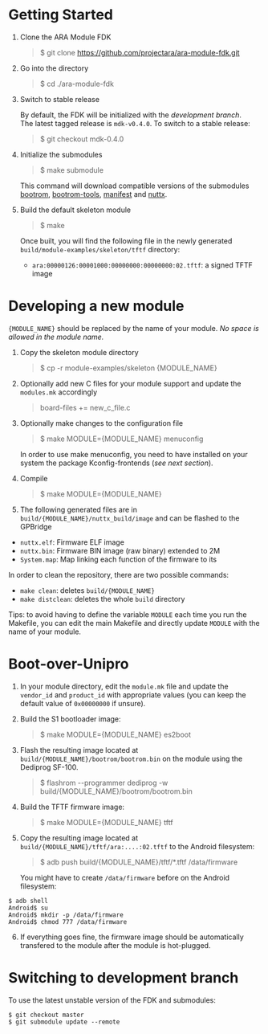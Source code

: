 # Getting Started

1. Clone the ARA Module FDK

    >$ git clone https://github.com/projectara/ara-module-fdk.git

2. Go into the directory

    >$ cd ./ara-module-fdk

3. Switch to stable release

    By default, the FDK will be initialized with the *development branch*.  
    The latest tagged release is `mdk-v0.4.0`. To switch to a stable release:

    >$ git checkout mdk-0.4.0

4. Initialize the submodules

    >$ make submodule

    This command will download compatible versions of the submodules
    [bootrom](https://github.com/projectara/bootrom),
    [bootrom-tools](https://github.com/projectara/bootrom-tools),
    [manifest](https://github.com/projectara/manifesto) and
    [nuttx](https://github.com/projectara/nuttx).

5. Build the default skeleton module

    >$ make

    Once built, you will find the following file in the newly generated
    `build/module-examples/skeleton/tftf` directory:

    * `ara:00000126:00001000:00000000:00000000:02.tftf`: a signed TFTF image

# Developing a new module

`{MODULE_NAME}` should be replaced by the name of your module. *No space is
allowed in the module name.*

1. Copy the skeleton module directory
    >$ cp -r module-examples/skeleton {MODULE_NAME}

2. Optionally add new C files for your module support and update the
   `modules.mk` accordingly

    >board-files += new_c_file.c

3. Optionally make changes to the configuration file

    >$ make MODULE={MODULE_NAME} menuconfig

    In order to use make menuconfig, you need to have installed on your system
    the package Kconfig-frontends (*see next section*).

4. Compile

    >$ make MODULE={MODULE_NAME}

5. The following generated files are in `build/{MODULE_NAME}/nuttx_build/image`
 and can be flashed to the GPBridge

 * `nuttx.elf`: Firmware ELF image
 * `nuttx.bin`: Firmware BIN image (raw binary) extended to 2M
 * `System.map`: Map linking each function of the firmware to its

In order to clean the repository, there are two possible commands:

* `make clean`: deletes `build/{MODULE_NAME}`
* `make distclean`: deletes the whole `build` directory

Tips: to avoid having to define the variable `MODULE` each time you run the
Makefile, you can edit the main Makefile and directly update `MODULE` with the
name of your module.

# Boot-over-Unipro

1. In your module directory, edit the `module.mk` file and update the
   `vendor_id` and `product_id` with appropriate values (you can keep the
   default value of `0x00000000` if unsure).

2. Build the S1 bootloader image:

    >$ make MODULE={MODULE_NAME} es2boot

3. Flash the resulting image located at
 `build/{MODULE_NAME}/bootrom/bootrom.bin`
   on the module using the Dediprog SF-100.

    >$ flashrom --programmer dediprog -w build/{MODULE_NAME}/bootrom/bootrom.bin

4. Build the TFTF firmware image:

    >$ make MODULE={MODULE_NAME} tftf

5. Copy the resulting image located at
   `build/{MODULE_NAME}/tftf/ara:....:02.tftf` to the Android filesystem:

    >$ adb push build/{MODULE_NAME}/tftf/*.tftf /data/firmware

    You might have to create `/data/firmware` before on the Android filesystem:
```
$ adb shell
Android$ su
Android$ mkdir -p /data/firmware
Android$ chmod 777 /data/firmware
```

6. If everything goes fine, the firmware image should be automatically
   transfered to the module after the module is hot-plugged.

# Switching to development branch

To use the latest unstable version of the FDK and submodules:

```
$ git checkout master
$ git submodule update --remote
```
